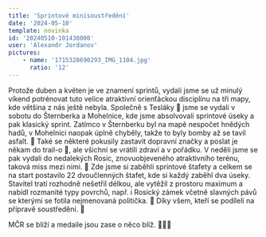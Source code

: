 ```yaml
---
title: 'Sprintové minisoustředění'
date: '2024-05-10'
template: novinka
id: '20240510-101438000'
user: 'Alexandr Jordanov'
pictures:
    - name: '1715328690293_IMG_1104.jpg'
      ratio: '12'
---
```

Protože duben a květen je ve znamení sprintů, vydali jsme se už minulý víkend potrénovat tuto velice atraktivní orienťáckou disciplínu na tři mapy, kde většina z nás ještě nebyla. Společně s Tesláky 🐥 jsme se vydali v sobotu do Šternberka a Mohelnice, kde jsme absolvovali sprintové úseky a pak klasický sprint. Zatímco v Šternberku byl na mapě nespočet hnědých hadů, v Mohelnici naopak úplně chyběly, takže to byly bomby až se tavil asfalt. 🥵 Také se některé pokusily zastavit dopravní značky a poslat je někam do trail-o 🦼, ale všichni se vrátili zdraví a v pořádku. V neděli jsme se pak vydali do nedalekých Rosic, znovuobjeveného atraktivního terénu, taková miss mezi nimi. 💅 Zde jsme si zaběhli sprintové štafety a celkem se na start postavilo 22 dvoučlenných štafet, kde si každý zaběhl dva úseky. Stavitel tratí rozhodně nešetřil délkou, ale vytěžil z prostoru maximum a nabídl rozmanité typy povrchů, např. i Rosický zámek včetně slavných pávů se kterými se fotila nejmenovaná politička. 🦚
Díky všem, kteří se podíleli na přípravě soustředění. 🥰

MČR se blíží a medaile jsou zase o něco blíž. 🤑🤑🤑
